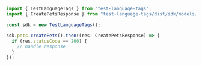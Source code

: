 <!-- Start SDK Example Usage -->


```typescript
import { TestLanguageTags } from "test-language-tags";
import { CreatePetsResponse } from "test-language-tags/dist/sdk/models/operations";

const sdk = new TestLanguageTags();

sdk.pets.createPets().then((res: CreatePetsResponse) => {
  if (res.statusCode == 200) {
    // handle response
  }
});
```
<!-- End SDK Example Usage -->